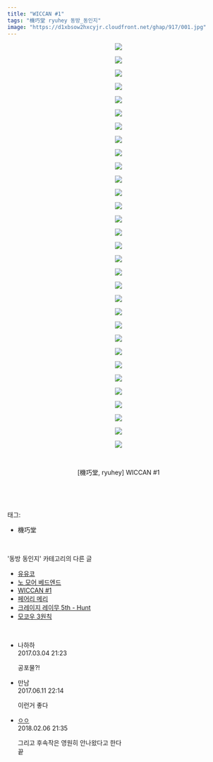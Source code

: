 ```yaml
---
title: "WICCAN #1"
tags: "機巧堂 ryuhey 동방_동인지"
image: "https://d1xbsow2hxcyjr.cloudfront.net/ghap/917/001.jpg"
---
```

<div class="article">
<p style="text-align: center; clear: none; float: none;"><img src="{{ site.imgserver10 }}/ghap/917/001.jpg"/></p>
<p style="text-align: center; clear: none; float: none;"><img src="{{ site.imgserver10 }}/ghap/917/002.jpg"/></p>
<p style="text-align: center; clear: none; float: none;"><img src="{{ site.imgserver10 }}/ghap/917/003.jpg"/></p>
<p style="text-align: center; clear: none; float: none;"><img src="{{ site.imgserver10 }}/ghap/917/004.jpg"/></p>
<p style="text-align: center; clear: none; float: none;"><img src="{{ site.imgserver10 }}/ghap/917/005.jpg"/></p>
<p style="text-align: center; clear: none; float: none;"><img src="{{ site.imgserver10 }}/ghap/917/006.jpg"/></p>
<p style="text-align: center; clear: none; float: none;"><img src="{{ site.imgserver10 }}/ghap/917/007.jpg"/></p>
<p style="text-align: center; clear: none; float: none;"><img src="{{ site.imgserver10 }}/ghap/917/008.jpg"/></p>
<p style="text-align: center; clear: none; float: none;"><img src="{{ site.imgserver10 }}/ghap/917/009.jpg"/></p>
<p style="text-align: center; clear: none; float: none;"><img src="{{ site.imgserver10 }}/ghap/917/010.jpg"/></p>
<p style="text-align: center; clear: none; float: none;"><img src="{{ site.imgserver10 }}/ghap/917/011.jpg"/></p>
<p style="text-align: center; clear: none; float: none;"><img src="{{ site.imgserver10 }}/ghap/917/012.jpg"/></p>
<p style="text-align: center; clear: none; float: none;"><img src="{{ site.imgserver10 }}/ghap/917/013.jpg"/></p>
<p style="text-align: center; clear: none; float: none;"><img src="{{ site.imgserver10 }}/ghap/917/014.jpg"/></p>
<p style="text-align: center; clear: none; float: none;"><img src="{{ site.imgserver10 }}/ghap/917/015.jpg"/></p>
<p style="text-align: center; clear: none; float: none;"><img src="{{ site.imgserver10 }}/ghap/917/016.jpg"/></p>
<p style="text-align: center; clear: none; float: none;"><img src="{{ site.imgserver10 }}/ghap/917/017.jpg"/></p>
<p style="text-align: center; clear: none; float: none;"><img src="{{ site.imgserver10 }}/ghap/917/018.jpg"/></p>
<p style="text-align: center; clear: none; float: none;"><img src="{{ site.imgserver10 }}/ghap/917/019.jpg"/></p>
<p style="text-align: center; clear: none; float: none;"><img src="{{ site.imgserver10 }}/ghap/917/020.jpg"/></p>
<p style="text-align: center; clear: none; float: none;"><img src="{{ site.imgserver10 }}/ghap/917/021.jpg"/></p>
<p style="text-align: center; clear: none; float: none;"><img src="{{ site.imgserver10 }}/ghap/917/022.jpg"/></p>
<p style="text-align: center; clear: none; float: none;"><img src="{{ site.imgserver10 }}/ghap/917/023.jpg"/></p>
<p style="text-align: center; clear: none; float: none;"><img src="{{ site.imgserver10 }}/ghap/917/024.jpg"/></p>
<p style="text-align: center; clear: none; float: none;"><img src="{{ site.imgserver10 }}/ghap/917/025.jpg"/></p>
<p style="text-align: center; clear: none; float: none;"><img src="{{ site.imgserver10 }}/ghap/917/026.jpg"/></p>
<p style="text-align: center; clear: none; float: none;"><img src="{{ site.imgserver10 }}/ghap/917/027.jpg"/></p>
<p style="text-align: center; clear: none; float: none;"><img src="{{ site.imgserver10 }}/ghap/917/028.jpg"/></p>
<p style="text-align: center; clear: none; float: none;"><img src="{{ site.imgserver10 }}/ghap/917/029.jpg"/></p>
<p style="text-align: center; clear: none; float: none;"><img src="{{ site.imgserver10 }}/ghap/917/030.jpg"/></p>
<p style="text-align: center; clear: none; float: none;"><img src="{{ site.imgserver10 }}/ghap/917/031.jpg"/></p>
<p style="text-align: center; clear: none; float: none;"><br/></p>
<p style="text-align: center; clear: none; float: none;">[機巧堂, ryuhey] WICCAN #1</p>
<p><br/></p>
</div><br/>
<div class="tagTrail">
<p>태그: </p>
<ul>
<li>機巧堂</li>
</ul>
</div><br/>
<div class="another">
<p>'동방 동인지' 카테고리의 다른 글</p>
<ul>
<li><a href="/ghap_919">유유코</a></li>
<li><a href="/ghap_918">노 모어 베드엔드</a></li>
<li><a href="/ghap_917">WICCAN #1</a></li>
<li><a href="/ghap_916">페어리 메리</a></li>
<li><a href="/ghap_915">크레이지 레이무 5th - Hunt</a></li>
<li><a href="/ghap_913">모코우 3원칙</a></li>
</ul>
</div><br/>
<div class="cb_module cb_fluid">
<div class="cb_wrt cb_profile">
<div class="comment">
<ul>
<li class="cb_thumb_off" id="comment14931370">
<div class="cb_comment_area">
<div class="cb_info_area">
<div class="cb_section">
<span class="cb_nick_name">나하하</span>
</div>
<div class="cb_section">
<span class="cb_date">2017.03.04 21:23 </span>
</div>
</div>
<div class="cb_dsc_comment">
<p class="cb_dsc">
											공포물?!
										</p>
</div>
</div></li>
<li class="cb_thumb_off" id="comment15011156">
<div class="cb_comment_area">
<div class="cb_info_area">
<div class="cb_section">
<span class="cb_nick_name">만남</span>
</div>
<div class="cb_section">
<span class="cb_date">2017.06.11 22:14 </span>
</div>
</div>
<div class="cb_dsc_comment">
<p class="cb_dsc">
											이런거 좋다
										</p>
</div>
</div></li>
<li class="cb_thumb_off" id="comment15193960">
<div class="cb_comment_area">
<div class="cb_info_area">
<div class="cb_section">
<span class="cb_nick_name"> <a href="http://http:/ㄱㄷ극딧ㅇ7z8au1bh" onclick="return openLinkInNewWindow(this)">ㅇㅇ</a></span>
</div>
<div class="cb_section">
<span class="cb_date">2018.02.06 21:35 </span>
</div>
</div>
<div class="cb_dsc_comment">
<p class="cb_dsc">
											그리고 후속작은 영원히 안나왔다고 한다<br/>
끝
										</p>
</div>
</div></li>
</ul>
</div>
</div><!-- commentList close -->
</div><br/>
